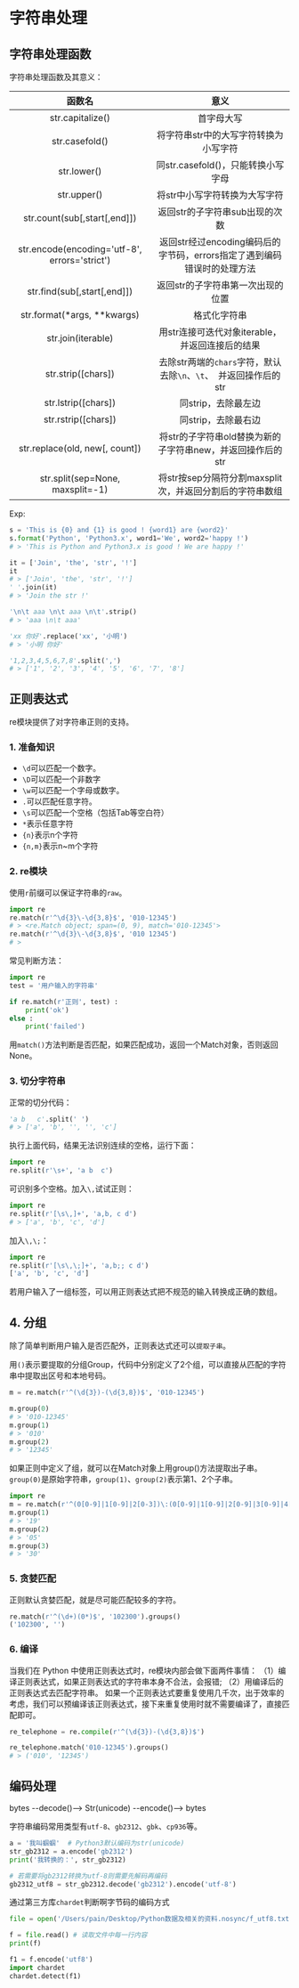 # 字符串处理
## 字符串处理函数
字符串处理函数及其意义：

|                     函数名                     |                      意义                       |
|:-------------------------------------------:|:---------------------------------------------:|
|              str.capitalize()               |                     首字母大写                     |
|               str.casefold()                |             将字符串str中的大写字符转换为小写字符              |
|                 str.lower()                 |           同str.casefold()，只能转换小写字母            |
|                 str.upper()                 |               将str中小写字符转换为大写字符                |
|        str.count(sub[,start[,end]])         |              返回str的子字符串sub出现的次数               |
|str.encode(encoding='utf-8', errors='strict')| 返回str经过encoding编码后的字节码，errors指定了遇到编码错误时的处理方法  |
|            str.find(sub[,start[,end]])|              返回str的子字符串第一次出现的位置               |
|str.format(*args, **kwargs)|                    格式化字符串                     |
|str.join(iterable)|         用str连接可迭代对象iterable，并返回连接后的结果         |
|str.strip([chars])| 去除str两端的`chars`字符，默认去除`\n`、`\t`、` `并返回操作后的str |
|str.lstrip([chars])|                 同strip，去除最左边                  |
|str.rstrip([chars])|                 同strip，去除最右边                  |
|str.replace(old, new[, count])|      将str的子字符串old替换为新的子字符串new，并返回操作后的str      |
|str.split(sep=None, maxsplit=-1)|      将str按sep分隔符分割maxsplit次，并返回分割后的字符串数组      |

Exp:
```python
s = 'This is {0} and {1} is good ! {word1} are {word2}'
s.format('Python', 'Python3.x', word1='We', word2='happy !')
# > 'This is Python and Python3.x is good ! We are happy !'

it = ['Join', 'the', 'str', '!']
it
# > ['Join', 'the', 'str', '!']
' '.join(it)
# > 'Join the str !'

'\n\t aaa \n\t aaa \n\t'.strip()
# > 'aaa \n\t aaa'

'xx 你好'.replace('xx', '小明')
# > '小明 你好'

'1,2,3,4,5,6,7,8'.split(',')
# > ['1', '2', '3', '4', '5', '6', '7', '8']
```

## 正则表达式
re模块提供了对字符串正则的支持。

### 1. 准备知识

+ `\d`可以匹配一个数字。
+ `\D`可以匹配一个非数字
+ `\w`可以匹配一个字母或数字。
+ `.`可以匹配任意字符。
+ `\s`可以匹配一个空格（包括Tab等空白符）
+ `*`表示任意字符
+ `{n}`表示n个字符
+ `{n,m}`表示n~m个字符

### 2. re模块
使用`r`前缀可以保证字符串的`raw`。

```python
import re
re.match(r'^\d{3}\-\d{3,8}$', '010-12345')
# > <re.Match object; span=(0, 9), match='010-12345'>
re.match(r'^\d{3}\-\d{3,8}$', '010 12345')
# > 
```

常见判断方法：
```python
import re
test = '用户输入的字符串'

if re.match(r'正则', test) :
    print('ok')
else :
    print('failed')
```

用`match()`方法判断是否匹配，如果匹配成功，返回一个Match对象，否则返回None。

### 3. 切分字符串
正常的切分代码：
```python
'a b   c'.split(' ')
# > ['a', 'b', '', '', 'c']
```
执行上面代码，结果无法识别连续的空格，运行下面：
```python
import re
re.split(r'\s+', 'a b  c')
```
可识别多个空格。加入`\,`试试正则：
```python
import re
re.split(r'[\s\,]+', 'a,b, c d')
# > ['a', 'b', 'c', 'd']
```
加入`\,\;`：
```python
import re
re.split(r'[\s\,\;]+', 'a,b;; c d')
['a', 'b', 'c', 'd']
```
若用户输入了一组标签，可以用正则表达式把不规范的输入转换成正确的数组。

## 4. 分组
除了简单判断用户输入是否匹配外，正则表达式还可以`提取子串`。

用`()`表示要提取的分组Group，代码中分别定义了2个组，可以直接从匹配的字符串中提取出区号和本地号码。
```python
m = re.match(r'^(\d{3})-(\d{3,8})$', '010-12345')

m.group(0)
# > '010-12345'
m.group(1)
# > '010'
m.group(2)
# > '12345'
```
如果正则中定义了组，就可以在Match对象上用group()方法提取出子串。`group(0)`是原始字符串，`group(1)`、`group(2)`表示第1、2个子串。
```python
import re
m = re.match(r'^(0[0-9]|1[0-9]|2[0-3])\:(0[0-9]|1[0-9]|2[0-9]|3[0-9]|4[0-9]|5[0-9]|[0-9])\:(0[0-9]|1[0-9]|2[0-9]|3[0-9]|4[0-9]|5[0-9]|[0-9])', t)
m.group(1)
# > '19'
m.group(2)
# > '05'
m.group(3)
# > '30'
```

### 5. 贪婪匹配
正则默认贪婪匹配，就是尽可能匹配较多的字符。
```python
re.match(r'^(\d+)(0*)$', '102300').groups()
('102300', '')
```

### 6. 编译
当我们在 Python 中使用正则表达式时，re模块内部会做下面两件事情：
（1）编译正则表达式，如果正则表达式的字符串本身不合法，会报错;
（2）用编译后的正则表达式去匹配字符串。
如果一个正则表达式要重复使用几千次，出于效率的考虑，我们可以预编译该正则表达式，接下来重复使用时就不需要编译了，直接匹配即可。
```python
re_telephone = re.compile(r'^(\d{3})-(\d{3,8})$')

re_telephone.match('010-12345').groups()
# > ('010', '12345')
```

## 编码处理
bytes --decode()--> Str(unicode) --encode()--> bytes

字符串编码常用类型有`utf-8`、`gb2312`、`gbk`、`cp936`等。
```python
a = '我叫蝈蝈'  # Python3默认编码为str(unicode)
str_gb2312 = a.encode('gb2312')
print('我转换的：', str_gb2312)

# 若需要将gb2312转换为utf-8则需要先解码再编码
gb2312_utf8 = str_gb2312.decode('gb2312').encode('utf-8')
```

通过第三方库`chardet`判断啊字节码的编码方式
```python
file = open('/Users/pain/Desktop/Python数据及相关的资料.nosync/f_utf8.txt')

f = file.read() # 读取文件中每一行内容
print(f)

f1 = f.encode('utf8')
import chardet
chardet.detect(f1)
```
